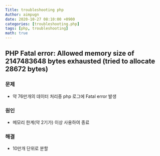```yaml
---
Title: troubleshooting php
Author: aimpugn
date: 2020-10-27 08:10:00 +0900
categories: [troubleshooting.php]
tags: [php, troubleshooting]
math: true
---
```


## PHP Fatal error: Allowed memory size of 2147483648 bytes exhausted (tried to allocate 28672 bytes)

### 문제

- 약 76만개의 데이터 처리중 php 로그에 Fatal error 발생

### 원인

- 메모리 한계(약 2기가) 이상 사용하여 종료

### 해결

- 10만개 단위로 분할
